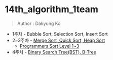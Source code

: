 # 14th_algorithm_1team

> Author : Dakyung Ko

- 1주차 - Bubble Sort, Selection Sort, Insert Sort
- 2~3주차 - [Merge Sort, Quick Sort, Heap Sort](./yapp14th-study/src/w2)
    - [Programmers Sort Level 1~3](./yapp14th-study/src/w1/solution)
- 4주차 - [Binary Search Tree(BST), B-Tree](./yapp14th-study/src/w4)
